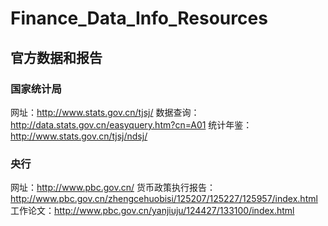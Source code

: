 # Finance_Data_Info_Resources
## 官方数据和报告
### 国家统计局
网址：http://www.stats.gov.cn/tjsj/
数据查询：http://data.stats.gov.cn/easyquery.htm?cn=A01
统计年鉴：http://www.stats.gov.cn/tjsj/ndsj/
### 央行
网址：http://www.pbc.gov.cn/
货币政策执行报告：http://www.pbc.gov.cn/zhengcehuobisi/125207/125227/125957/index.html
工作论文：http://www.pbc.gov.cn/yanjiuju/124427/133100/index.html


